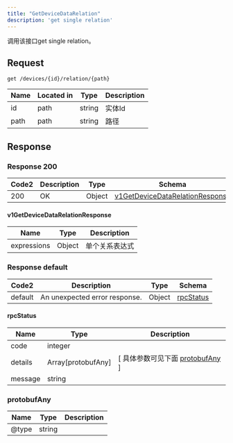 ```yaml
---
title: "GetDeviceDataRelation"
description: 'get single relation'
---
```

调用该接口get single relation。

## Request


```
get /devices/{id}/relation/{path}
```

| Name | Located in | Type | Description | 
| ---- | ---------- | ----------- | ----------- | 
| id | path | string | 实体Id |  
| path | path | string | 路径 |  

## Response

### Response  200 
| Code2 | Description | Type | Schema |
| ---- | ----------- | ------ | ------ |
| 200 | OK | Object | [v1GetDeviceDataRelationResponse](#v1GetDeviceDataRelationResponse) |

#### v1GetDeviceDataRelationResponse

| Name | Type | Description | 
| ---- | ---- | ----------- |    
| expressions | Object | 单个关系表达式   |   



### Response  default 
| Code2 | Description | Type | Schema |
| ---- | ----------- | ------ | ------ |
| default | An unexpected error response. | Object | [rpcStatus](#rpcStatus) |

#### rpcStatus

| Name | Type | Description | 
| ---- | ---- | ----------- |     
| code | integer |  |          
| details | Array[protobufAny] |  [ 具体参数可见下面 [protobufAny](#protobufAny) ] |       
| message | string |  |   

### protobufAny
| Name | Type | Description | 
| ---- | ---- | ----------- |     
| @type | string |  |   



